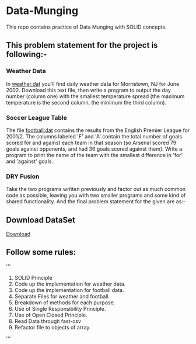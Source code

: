 # Data-Munging

This repo contains practice of Data Munging with SOLID concepts.

## This problem statement for the project is following:-    

###  Weather Data

In [weather.dat](http://codekata.com/data/04/weather.dat) you'll find daily weather data for Morristown, NJ for June 2002. Download this text file, then write a program to output the day number (column one) with the smallest temperature spread (the maximum temperature is the second column, the minimum the third column).

### Soccer League Table

The file [football.dat](http://codekata.com/data/04/football.dat) contains the results from the English Premier League for 2001/2. The columns labeled 'F' and 'A' contain the total number of goals scored for and against each team in that season (so Arsenal scored 79 goals against opponents, and had 36 goals scored against them). Write a program to print the name of the team with the smallest difference in 'for' and 'against' goals.

### DRY Fusion

Take the two programs written previously and factor out as much common code as possible, leaving you with two smaller programs and some kind of shared functionality.
And the final problem statement for the given are as:-    

## Download DataSet
[Download](http://codekata.com/kata/kata04-data-munging)

## Follow some rules:
'''
1. SOLID Principle
2. Code up the implementation for weather data.
3. Code up the implementation for football data.
4. Separate Files for weather and football.
5. Breakdown of methods for each purpose.
6. Use of Single Responsibility Principle.
7. Use of Open Closed Principle.
8. Read Data through fast-csv
9. Refactor file to objects of array.
 

'''
